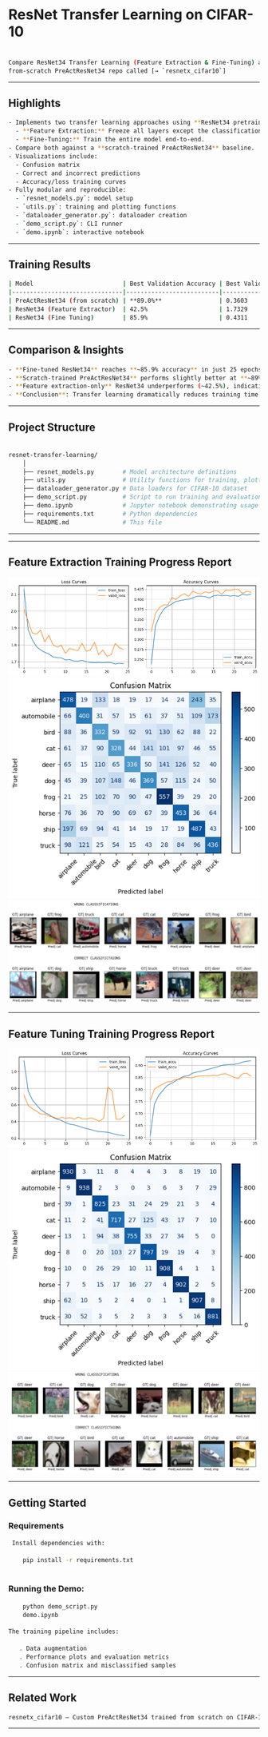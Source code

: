 # ResNet Transfer Learning on CIFAR-10

```bash

Compare ResNet34 Transfer Learning (Feature Extraction & Fine-Tuning) a gainst a custom
from-scratch PreActResNet34 repo called [→ `resnetx_cifar10`]

 ```
---

## Highlights

```bash
- Implements two transfer learning approaches using **ResNet34 pretrained on ImageNet**:
  - **Feature Extraction:** Freeze all layers except the classification head.
  - **Fine-Tuning:** Train the entire model end-to-end.
- Compare both against a **scratch-trained PreActResNet34** baseline.
- Visualizations include:
  - Confusion matrix
  - Correct and incorrect predictions
  - Accuracy/loss training curves
- Fully modular and reproducible:
  - `resnet_models.py`: model setup
  - `utils.py`: training and plotting functions
  - `dataloader_generator.py`: dataloader creation
  - `demo_script.py`: CLI runner
  - `demo.ipynb`: interactive notebook
```
---

## Training Results

```bash
| Model                         | Best Validation Accuracy | Best Validation Loss | Epoch (when achieved) |
|-------------------------------|--------------------------|----------------------|------------------------|
| PreActResNet34 (from scratch) | **89.0%**                | 0.3603               | Epoch 41/50            |
| ResNet34 (Feature Extractor)  | 42.5%                    | 1.7329               | Epoch 21/25            |
| ResNet34 (Fine Tuning)        | 85.9%                    | 0.4311               | Epoch 16/25            |
```
---

## Comparison & Insights

```bash
- **Fine-tuned ResNet34** reaches **~85.9% accuracy** in just 25 epochs, showcasing the efficiency of transfer learning.
- **Scratch-trained PreActResNet34** performs slightly better at **~89%**, but requires **50 epochs**, careful tuning, and more compute.
- **Feature extraction-only** ResNet34 underperforms (~42.5%), indicating that fine-tuning the entire network is crucial for CIFAR-10.
- **Conclusion**: Transfer learning dramatically reduces training time while still achieving competitive performance, especially valuable for resource-constrained setups.
```
---


## Project Structure

```bash

resnet-transfer-learning/
    │
    ├── resnet_models.py        # Model architecture definitions
    ├── utils.py                # Utility functions for training, plotting, etc.
    ├── dataloader_generator.py # Data loaders for CIFAR-10 dataset
    ├── demo_script.py          # Script to run training and evaluation
    ├── demo.ipynb              # Jupyter notebook demonstrating usage and visualization
    ├── requirements.txt        # Python dependencies
    └── README.md               # This file

```
---

---

## Feature Extraction Training Progress Report

![Training Loss (FE)](loss_fe.png)
![Confusion Matrix (FE)](confusion_fe.png)
![Sample Images (FE)](images_fe.png)

---

## Feature Tuning Training Progress Report

![Training Loss (FT)](loss_ft.png)
![Confusion Matrix (FT)](confusion_ft.png)
![Sample Images (FT)](images_ft.png)

---

## Getting Started

### Requirements

```bash
 Install dependencies with:

    pip install -r requirements.txt
    
```
 ### Running the Demo:
 ```bash
     python demo_script.py
     demo.ipynb

The training pipeline includes:

    . Data augmentation
    . Performance plots and evaluation metrics
    . Confusion matrix and misclassified samples
```
---

## Related Work

```bash
resnetx_cifar10 — Custom PreActResNet34 trained from scratch on CIFAR-10.
```
---



